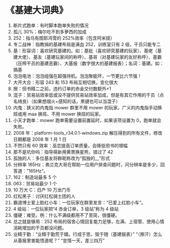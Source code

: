 # 《基建大词典》

1. 断片式跑单：有时脚本跑单失败的情况
2. 孤儿 30%：梅尔吃不到多萝西的加成
3. 252：指乌有图耶鸿雪的 252%效率（包含阿米娅）
4. 专二战神：指教捐的基建布局是满血 252，训练室只有 2 级，干员只能专二
5. 基：形容词：喜欢研究基建的。如：基批（喜欢研究基建的玩家）、基佬（基建大佬）、基友（基建玩家间的称呼）、基哥（对基建玩家的友好称呼）、基霸（压榨干员的基建恶霸）、大基报（数字很大的基建报表）；名词：基建。如：搞基
6. 泡泡电池：泡泡组强在超强待机。泡泡聚能环，一节更比六节强！
7. 大开大合：形容 243 和 153 布局互相切换，变化很大
8. 擦：但书精二之前，违约订单的赤金交付数额外+1
9. 混子：贸易站效率低或没不提供贸易站效率加成，但是有其它作用的干员（点名绮良）（如果想烟火+感知的话，黑键也可以当混子）
10. 内鬼：狭义的内鬼指 mower 群里不用 mower 的玩家。广义的内鬼指手动换班或用 maa 换班、不用 mower 换班的玩家。
11. 小天才跑单：mower 跑单需要设置前置延时，如果该项设置为 0，跑单就会失败。
12. 2008 年：platform-tools_r34.0.1-windows.zip 解压得到的所有文件，修改日期都是 2008 年 1 月 1 日
13. 不然只有 60 效率：巫恋提高订单质量，会降低但书的增幅
14. 那不是坑你吗：指导萌新用黄票换星熊，错过了 42
15. 孤独的人：多位基友将群昵称改为“孤独的\_\_”形式
16. 分辨率 165Hz：弗兰克大哥在帮助一位用户排查问题时，问分辨率是多少，回答道：”165Hz“。
17. 162：制造站最多 5 个
18. 063：贸易站最少 1 个
19. 10 万大 C：日产 10 万龙门币
20. 红松黑子：讨厌红松骑士团的人
21. 霸道博士爱上脸红小车：一位玩家在群里发言：“已爱上红脸小车”。
22. 4 级站：一位玩家把“4 赤金订单，3 级站”称为 4 级站
23. 僵硬：难受。例：什么不满级都用不了至简，很僵硬。
24. 总之就是够用：252 布局的宿舍心情回复能力足够，左满、上宿管、使用心情消耗增加的干员都没问题。
25. 业精于勤：“业精于勤荒于嬉。行成于思，毁于随（基建报表）” “（擦汗）怎么从基报里害能悟道呢？” “怠惰一天，差三四万”
